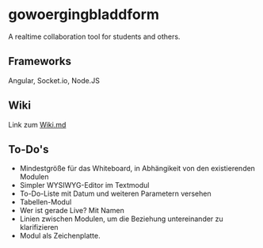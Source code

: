 # gowoergingbladdform
A realtime collaboration tool for students and others.

## Frameworks
Angular, Socket.io, Node.JS

## Wiki
Link zum [Wiki.md](https://github.com/maadc/gowoergingbladdform/blob/master/Wiki.md)

## To-Do's
* Mindestgröße für das Whiteboard, in Abhängikeit von den existierenden Modulen
* Simpler WYSIWYG-Editor im Textmodul
* To-Do-Liste mit Datum und weiteren Parametern versehen
* Tabellen-Modul
* Wer ist gerade Live? Mit Namen
* Linien zwischen Modulen, um die Beziehung untereinander zu klarifizieren
* Modul als Zeichenplatte. 

